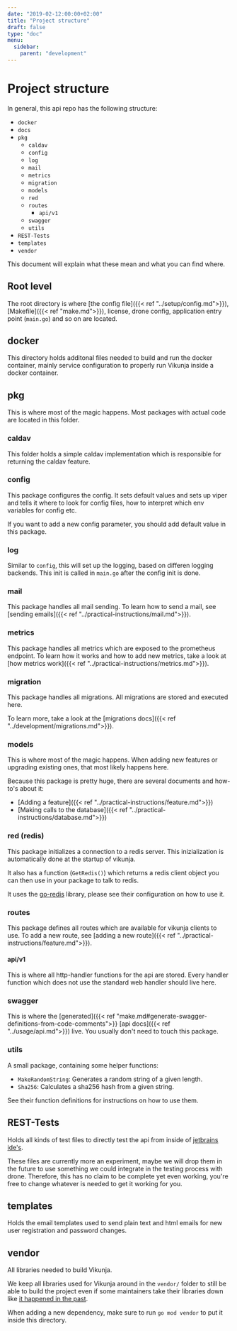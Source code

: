 ```yaml
---
date: "2019-02-12:00:00+02:00"
title: "Project structure"
draft: false
type: "doc"
menu:
  sidebar:
    parent: "development"
---
```


# Project structure

In general, this api repo has the following structure:

* `docker`
* `docs`
* `pkg`
  * `caldav`
  * `config`
  * `log`
  * `mail`
  * `metrics`
  * `migration`
  * `models`
  * `red`
  * `routes`
    * `api/v1`
  * `swagger`
  * `utils`
* `REST-Tests`
* `templates`
* `vendor`

This document will explain what these mean and what you can find where.

## Root level

The root directory is where [the config file]({{< ref "../setup/config.md">}}), [Makefile]({{< ref "make.md">}}), license, drone config, 
application entry point (`main.go`) and so on are located.

## docker

This directory holds additonal files needed to build and run the docker container, mainly service configuration to properly run Vikunja inside a docker 
container.

## pkg

This is where most of the magic happens. Most packages with actual code are located in this folder.

### caldav

This folder holds a simple caldav implementation which is responsible for returning the caldav feature.

### config

This package configures the config. It sets default values and sets up viper and tells it where to look for config files, 
how to interpret which env variables for config etc.

If you want to add a new config parameter, you should add default value in this package.

### log

Similar to `config`, this will set up the logging, based on differen logging backends.
This init is called in `main.go` after the config init is done.

### mail

This package handles all mail sending. To learn how to send a mail, see [sending emails]({{< ref "../practical-instructions/mail.md">}}).

### metrics

This package handles all metrics which are exposed to the prometheus endpoint.
To learn how it works and how to add new metrics, take a look at [how metrics work]({{< ref "../practical-instructions/metrics.md">}}).

### migration

This package handles all migrations.
All migrations are stored and executed here.

To learn more, take a look at the [migrations docs]({{< ref "../development/migrations.md">}}).

### models

This is where most of the magic happens.
When adding new features or upgrading existing ones, that most likely happens here.

Because this package is pretty huge, there are several documents and how-to's about it:

* [Adding a feature]({{< ref "../practical-instructions/feature.md">}})
* [Making calls to the database]({{< ref "../practical-instructions/database.md">}})

### red (redis)

This package initializes a connection to a redis server.
This inizialization is automatically done at the startup of vikunja.

It also has a function (`GetRedis()`) which returns a redis client object you can then use in your package 
to talk to redis.

It uses the [go-redis](https://github.com/go-redis/redis) library, please see their configuration on how to use it.

### routes

This package defines all routes which are available for vikunja clients to use.
To add a new route, see [adding a new route]({{< ref "../practical-instructions/feature.md">}}).

#### api/v1

This is where all http-handler functions for the api are stored. 
Every handler function which does not use the standard web handler should live here.

### swagger

This is where the [generated]({{< ref "make.md#generate-swagger-definitions-from-code-comments">}} [api docs]({{< ref "../usage/api.md">}}) live. 
You usually don't need to touch this package.

### utils

A small package, containing some helper functions:

* `MakeRandomString`: Generates a random string of a given length.
* `Sha256`: Calculates a sha256 hash from a given string.

See their function definitions for instructions on how to use them. 

## REST-Tests

Holds all kinds of test files to directly test the api from inside of [jetbrains ide's](https://www.jetbrains.com/help/idea/http-client-in-product-code-editor.html).

These files are currently more an experiment, maybe we will drop them in the future to use something we could integrate in the testing process with drone.
Therefore, this has no claim to be complete yet even working, you're free to change whatever is needed to get it working for you.

## templates

Holds the email templates used to send plain text and html emails for new user registration and password changes.

## vendor

All libraries needed to build Vikunja. 

We keep all libraries used for Vikunja around in the `vendor/` folder to still be able to build the project even if
some maintainers take their libraries down like [it happened in the past](https://github.com/jteeuwen/go-bindata/issues/5).

When adding a new  dependency, make sure to run `go mod vendor` to put it inside this directory.
